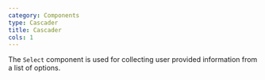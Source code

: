 ```yaml
---
category: Components
type: Cascader
title: Cascader
cols: 1
---
```


The `Select` component is used for collecting user provided information from a list of options.
